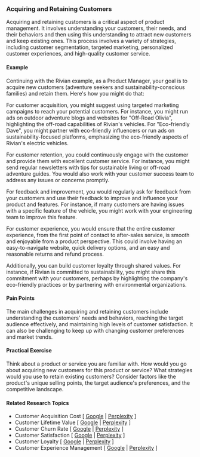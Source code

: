 ### Acquiring and Retaining Customers

Acquiring and retaining customers is a critical aspect of product management. It involves understanding your customers, their needs, and their behaviors and then using this understanding to attract new customers and keep existing ones. This process involves a variety of strategies, including customer segmentation, targeted marketing, personalized customer experiences, and high-quality customer service.

#### Example

Continuing with the Rivian example, as a Product Manager, your goal is to acquire new customers (adventure seekers and sustainability-conscious families) and retain them. Here's how you might do that:

For customer acquisition, you might suggest using targeted marketing campaigns to reach your potential customers. For instance, you might run ads on outdoor adventure blogs and websites for "Off-Road Olivia", highlighting the off-road capabilities of Rivian's vehicles. For "Eco-friendly Dave", you might partner with eco-friendly influencers or run ads on sustainability-focused platforms, emphasizing the eco-friendly aspects of Rivian's electric vehicles.

For customer retention, you could continuously engage with the customer and provide them with excellent customer service. For instance, you might send regular newsletters with tips for sustainable living or off-road adventure guides. You would also work with your customer success team to address any issues or concerns promptly.

For feedback and improvement, you would regularly ask for feedback from your customers and use their feedback to improve and influence your product and features. For instance, if many customers are having issues with a specific feature of the vehicle, you might work with your engineering team to improve this feature.

For customer experience, you would ensure that the entire customer experience, from the first point of contact to after-sales service, is smooth and enjoyable from a product perspective. This could involve having an easy-to-navigate website, quick delivery options, and an easy and reasonable returns and refund process.

Additionally, you can build customer loyalty through shared values. For instance, if Rivian is committed to sustainability, you might share this commitment with your customers, perhaps by highlighting the company's eco-friendly practices or by partnering with environmental organizations.

#### Pain Points

The main challenges in acquiring and retaining customers include understanding the customers' needs and behaviors, reaching the target audience effectively, and maintaining high levels of customer satisfaction. It can also be challenging to keep up with changing customer preferences and market trends.

#### Practical Exercise

Think about a product or service you are familiar with. How would you go about acquiring new customers for this product or service? What strategies would you use to retain existing customers? Consider factors like the product's unique selling points, the target audience's preferences, and the competitive landscape.

#### Related Research Topics

- Customer Acquisition Cost [ [Google](https://www.google.com/search?q=Customer%20Acquisition%20Cost%20in%20product%20management) | [Perplexity](https://www.perplexity.ai/?q=Customer%20Acquisition%20Cost%20in%20product%20management) ]
- Customer Lifetime Value [ [Google](https://www.google.com/search?q=Customer%20Lifetime%20Value%20in%20product%20management) | [Perplexity](https://www.perplexity.ai/?q=Customer%20Lifetime%20Value%20in%20product%20management) ]
- Customer Churn Rate [ [Google](https://www.google.com/search?q=Customer%20Churn%20Rate%20in%20product%20management) | [Perplexity](https://www.perplexity.ai/?q=Customer%20Churn%20Rate%20in%20product%20management) ]
- Customer Satisfaction [ [Google](https://www.google.com/search?q=Customer%20Satisfaction%20in%20product%20management) | [Perplexity](https://www.perplexity.ai/?q=Customer%20Satisfaction%20in%20product%20management) ]
- Customer Loyalty [ [Google](https://www.google.com/search?q=Customer%20Loyalty%20in%20product%20management) | [Perplexity](https://www.perplexity.ai/?q=Customer%20Loyalty%20in%20product%20management) ]
- Customer Experience Management [ [Google](https://www.google.com/search?q=Customer%20Experience%20Management%20in%20product%20management) | [Perplexity](https://www.perplexity.ai/?q=Customer%20Experience%20Management%20in%20product%20management) ]


